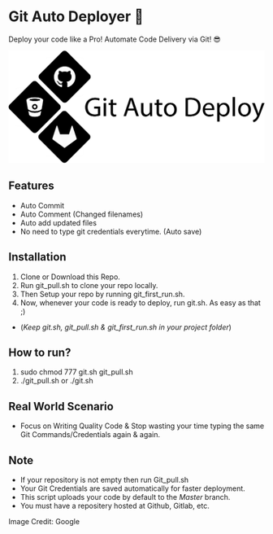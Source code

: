 # Git Auto Deployer 🚀
Deploy your code like a Pro! Automate Code Delivery via Git! 😎

<img src="assets/gitautodeploy.png">

## Features
- Auto Commit
- Auto Comment (Changed filenames)
- Auto add updated files
- No need to type git credentials everytime. (Auto save)

## Installation
1. Clone or Download this Repo.
2. Run git_pull.sh to clone your repo locally.
3. Then Setup your repo by running git_first_run.sh.
4. Now, whenever your code is ready to deploy, run git.sh. As easy as that ;)
- (*Keep git.sh, git_pull.sh & git_first_run.sh in your project folder*)

## How to run?
1. sudo chmod 777 git.sh git_pull.sh
2. ./git_pull.sh or ./git.sh

## Real World Scenario
- Focus on Writing Quality Code & Stop wasting your time typing the same Git Commands/Credentials again & again.

## Note
- If your repository is not empty then run Git_pull.sh
- Your Git Credentials are saved automatically for faster deployment.
- This script uploads your code by default to the *Master* branch.
- You must have a repositery hosted at Github, Gitlab, etc.

Image Credit: Google
